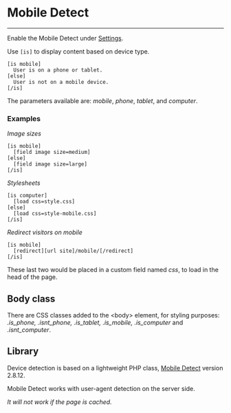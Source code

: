 
# Mobile Detect

---


Enable the Mobile Detect under [Settings](options-general.php?page=ccs_reference&tab=settings).

Use `[is]` to display content based on device type.

~~~
[is mobile]
  User is on a phone or tablet.
[else]
  User is not on a mobile device.
[/is]
~~~

The parameters available are: *mobile*, *phone*, *tablet*, and *computer*.



### Examples

*Image sizes*

~~~
[is mobile]
  [field image size=medium]
[else]
  [field image size=large]
[/is]

~~~

*Stylesheets*

~~~
[is computer]
  [load css=style.css]
[else]
  [load css=style-mobile.css]
[/is]
~~~

*Redirect visitors on mobile*

~~~
[is mobile]
  [redirect][url site]/mobile/[/redirect]
[/is]
~~~

These last two would be placed in a custom field named *css*, to load in the head of the page.

## Body class



There are CSS classes added to the &lt;body&gt; element, for styling purposes: *.is_phone, .isnt_phone, .is_tablet, .is_mobile,* *.is_computer* and *.isnt_computer*.

## Library



Device detection is based on a lightweight PHP class, [Mobile Detect](http://mobiledetect.net) version 2.8.12.

Mobile Detect works with user-agent detection on the server side.

*It will not work if the page is cached.*
